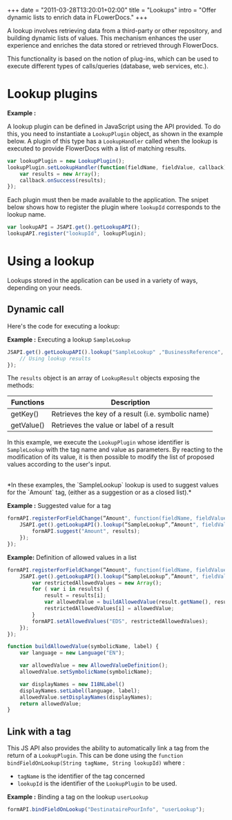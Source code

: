 +++
date = "2011-03-28T13:20:01+02:00"
title = "Lookups"
intro = "Offer dynamic lists to enrich data in FLowerDocs."
+++

A lookup involves retrieving data from a third-party or other repository, and building dynamic lists of values. This mechanism enhances the user experience and enriches the data stored or retrieved through FlowerDocs.

This functionality is based on the notion of plug-ins, which can be used to execute different types of calls/queries (database, web services, etc.).

# Lookup plugins

__Example :__

A lookup plugin can be defined in JavaScript using the API provided. To do this, you need to instantiate a `LookupPlugin` object, as shown in the example below. A plugin of this type has a `LookupHandler` called when the lookup is executed to provide FlowerDocs with a list of matching results. 

```javascript
var lookupPlugin = new LookupPlugin();
lookupPlugin.setLookupHandler(function(fieldName, fieldValue, callback){
	var results = new Array();
	callback.onSuccess(results);
});
```

Each plugin must then be made available to the application. The snipet below shows how to register the plugin where `lookupId` corresponds to the lookup name.  

```javascript
var lookupAPI = JSAPI.get().getLookupAPI();
lookupAPI.register("lookupId", lookupPlugin);
```

# Using a lookup

Lookups stored in the application can be used in a variety of ways, depending on your needs.

## Dynamic call

Here's the code for executing a lookup:

__Example :__ Executing a lookup ``SampleLookup``

```javascript
JSAPI.get().getLookupAPI().lookup("SampleLookup" ,"BusinessReference", "ref123", function(results) {
	// Using lookup results
});
```

The ``results`` object is an array of ``LookupResult`` objects exposing the methods: 

| Functions                                  | Description                                                                    |
|--------------------------------------------|--------------------------------------------------------------------------------|
|getKey()                                    | Retrieves the key of a result (i.e. symbolic name)                 |        
|getValue()                                  | Retrieves the value or label of a result                      |        


In this example, we execute the ``LookupPlugin`` whose identifier is ``SampleLookup`` with the tag name and value as parameters. By reacting to the modification of its value, it is then possible to modify the list of proposed values according to the user's input.

<br/>
*In these examples, the `SampleLookup` lookup is used to suggest values for the `Amount` tag, (either as a suggestion or as a closed list).*

__Example :__ Suggested value for a tag  

```javascript
formAPI.registerForFieldChange(“Amount", function(fieldName, fieldValue) {			
	JSAPI.get().getLookupAPI().lookup(“SampleLookup”,”Amount", fieldValue, function(results) {
		formAPI.suggest("Amount", results);
	});
});
```



__Example:__ Definition of allowed values in a list


```javascript
formAPI.registerForFieldChange(“Amount", function(fieldName, fieldValue) {			
	JSAPI.get().getLookupAPI().lookup(“SampleLookup”,”Amount", fieldValue, function(results) {
		var restrictedAllowedValues = new Array();
		for ( var i in results) {
			result = results[i];
			var allowedValue = buildAllowedValue(result.getName(), result.getValue());
			restrictedAllowedValues[i] = allowedValue;
		}
		formAPI.setAllowedValues("EDS", restrictedAllowedValues);
	});
});

function buildAllowedValue(symbolicName, label) {
	var language = new Language("EN");

	var allowedValue = new AllowedValueDefinition();
	allowedValue.setSymbolicName(symbolicName);

	var displayNames = new I18NLabel()
	displayNames.setLabel(language, label);
	allowedValue.setDisplayNames(displayNames);
	return allowedValue;
}
```

## Link with a tag

This JS API also provides the ability to automatically link a tag from the return of a ``LookupPlugin``. 
This can be done using the ``function bindFieldOnLookup(String tagName, String lookupId)`` where : 

* ``tagName`` is the identifier of the tag concerned 
* ``lookupId`` is the identifier of the ``LookupPlugin`` to be used. 

__Example :__ Binding a tag on the lookup `userLookup`

```javascript
formAPI.bindFieldOnLookup("DestinatairePourInfo", "userLookup");
```
